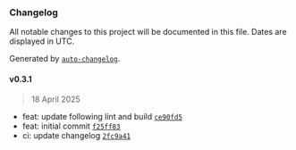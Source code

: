 ### Changelog

All notable changes to this project will be documented in this file. Dates are displayed in UTC.

Generated by [`auto-changelog`](https://github.com/CookPete/auto-changelog).

#### v0.3.1

> 18 April 2025

- feat: update following lint and build [`ce90fd5`](https://github.com/datr-tech/cargo-router-validation-schemas-entity/commit/ce90fd534b0d8f3596fc09a9302449fde9a5e419)
- feat: initial commit [`f25ff83`](https://github.com/datr-tech/cargo-router-validation-schemas-entity/commit/f25ff8308c0ec92f6172c3552e1e893d65e14937)
- ci: update changelog [`2fc9a41`](https://github.com/datr-tech/cargo-router-validation-schemas-entity/commit/2fc9a412e06a9fd85dd2a4ac86b7f15618201218)
